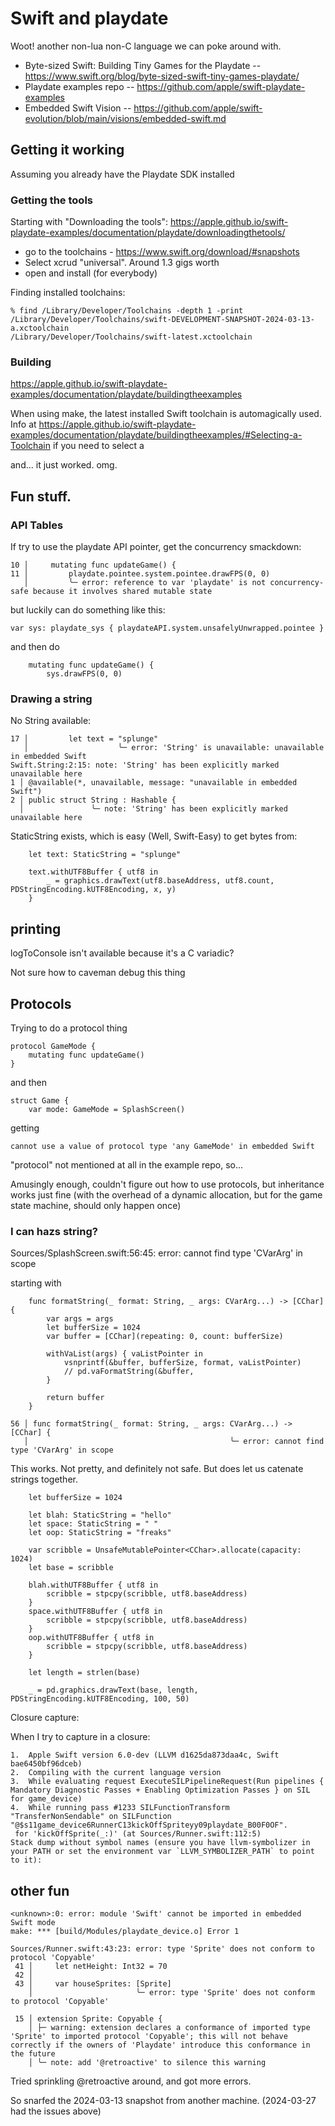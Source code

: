 # Swift and playdate

Woot! another non-lua non-C language we can poke around with.

* Byte-sized Swift: Building Tiny Games for the Playdate -- https://www.swift.org/blog/byte-sized-swift-tiny-games-playdate/
* Playdate examples repo -- https://github.com/apple/swift-playdate-examples
* Embedded Swift Vision -- https://github.com/apple/swift-evolution/blob/main/visions/embedded-swift.md

## Getting it working

Assuming you already have the Playdate SDK installed

### Getting the tools

Starting with "Downloading the tools": 
https://apple.github.io/swift-playdate-examples/documentation/playdate/downloadingthetools/

* go to the toolchains - https://www.swift.org/download/#snapshots
* Select xcrud "universal".  Around 1.3 gigs worth
* open and install (for everybody)

Finding installed toolchains:

```
% find /Library/Developer/Toolchains -depth 1 -print
/Library/Developer/Toolchains/swift-DEVELOPMENT-SNAPSHOT-2024-03-13-a.xctoolchain
/Library/Developer/Toolchains/swift-latest.xctoolchain
```

### Building

https://apple.github.io/swift-playdate-examples/documentation/playdate/buildingtheexamples

When using make, the latest installed Swift toolchain is automagically used.  Info at https://apple.github.io/swift-playdate-examples/documentation/playdate/buildingtheexamples/#Selecting-a-Toolchain if you need to select a 

and... it just worked.  omg.


## Fun stuff.

### API Tables

If try to use the playdate API pointer, get the concurrency smackdown:

```
10 │     mutating func updateGame() {
11 │         playdate.pointee.system.pointee.drawFPS(0, 0)
   │         ╰─ error: reference to var 'playdate' is not concurrency-safe because it involves shared mutable state
```

but luckily can do something like this:

```
var sys: playdate_sys { playdateAPI.system.unsafelyUnwrapped.pointee }
```

and then do

```
    mutating func updateGame() {
        sys.drawFPS(0, 0)
```

### Drawing a string

No String available:

```
17 │         let text = "splunge"
   │                    ╰─ error: 'String' is unavailable: unavailable in embedded Swift
Swift.String:2:15: note: 'String' has been explicitly marked unavailable here
1 │ @available(*, unavailable, message: "unavailable in embedded Swift")
2 │ public struct String : Hashable {
  │               ╰─ note: 'String' has been explicitly marked unavailable here
```

StaticString exists, which is easy (Well, Swift-Easy) to get bytes from:

```
    let text: StaticString = "splunge"
        
    text.withUTF8Buffer { utf8 in
        _ = graphics.drawText(utf8.baseAddress, utf8.count, PDStringEncoding.kUTF8Encoding, x, y)
    }
```

## printing

logToConsole isn't available because it's a C variadic?

Not sure how to caveman debug this thing

## Protocols

Trying to do a protocol thing

```
protocol GameMode {
    mutating func updateGame()
}
```

and then

```
struct Game {
    var mode: GameMode = SplashScreen()
```

getting

```
cannot use a value of protocol type 'any GameMode' in embedded Swift
```

"protocol" not mentioned at all in the example repo, so...

Amusingly enough, couldn't figure out how to use protocols, but inheritance
works just fine (with the overhead of a dynamic allocation, but for the
game state machine, should only happen once)


### I can hazs string?

Sources/SplashScreen.swift:56:45: error: cannot find type 'CVarArg' in scope

starting with

```
    func formatString(_ format: String, _ args: CVarArg...) -> [CChar] {
        var args = args
        let bufferSize = 1024
        var buffer = [CChar](repeating: 0, count: bufferSize)
        
        withVaList(args) { vaListPointer in
            vsnprintf(&buffer, bufferSize, format, vaListPointer)
            // pd.vaFormatString(&buffer, 
        }
        
        return buffer
    }
```

```
56 │ func formatString(_ format: String, _ args: CVarArg...) -> [CChar] {
   │                                             ╰─ error: cannot find type 'CVarArg' in scope
```

This works.  Not pretty, and definitely not safe.  But does let us catenate
strings together.

```
    let bufferSize = 1024

    let blah: StaticString = "hello"
    let space: StaticString = " "
    let oop: StaticString = "freaks"

    var scribble = UnsafeMutablePointer<CChar>.allocate(capacity: 1024)
    let base = scribble

    blah.withUTF8Buffer { utf8 in
        scribble = stpcpy(scribble, utf8.baseAddress)
    }
    space.withUTF8Buffer { utf8 in
        scribble = stpcpy(scribble, utf8.baseAddress)
    }
    oop.withUTF8Buffer { utf8 in
        scribble = stpcpy(scribble, utf8.baseAddress)
    }

    let length = strlen(base)

    _ = pd.graphics.drawText(base, length, PDStringEncoding.kUTF8Encoding, 100, 50)
```

Closure capture:

When  I try to capture in a closure:

```
1.	Apple Swift version 6.0-dev (LLVM d1625da873daa4c, Swift bae6450bf96dceb)
2.	Compiling with the current language version
3.	While evaluating request ExecuteSILPipelineRequest(Run pipelines { Mandatory Diagnostic Passes + Enabling Optimization Passes } on SIL for game_device)
4.	While running pass #1233 SILFunctionTransform "TransferNonSendable" on SILFunction "@$s11game_device6RunnerC13kickOffSpriteyy09playdate_B00F0OF".
 for 'kickOffSprite(_:)' (at Sources/Runner.swift:112:5)
Stack dump without symbol names (ensure you have llvm-symbolizer in your PATH or set the environment var `LLVM_SYMBOLIZER_PATH` to point to it):
```

## other fun

```
<unknown>:0: error: module 'Swift' cannot be imported in embedded Swift mode
make: *** [build/Modules/playdate_device.o] Error 1
```

```
Sources/Runner.swift:43:23: error: type 'Sprite' does not conform to protocol 'Copyable'
 41 │     let netHeight: Int32 = 70
 42 │ 
 43 │     var houseSprites: [Sprite]
    │                       ╰─ error: type 'Sprite' does not conform to protocol 'Copyable'
```

```
 15 │ extension Sprite: Copyable {
    │ ├─ warning: extension declares a conformance of imported type 'Sprite' to imported protocol 'Copyable'; this will not behave correctly if the owners of 'Playdate' introduce this conformance in the future
    │ ╰─ note: add '@retroactive' to silence this warning
```

Tried sprinkling @retroactive around, and got more errors.

So snarfed the 2024-03-13 snapshot from another machine.
(2024-03-27 had the issues above)

